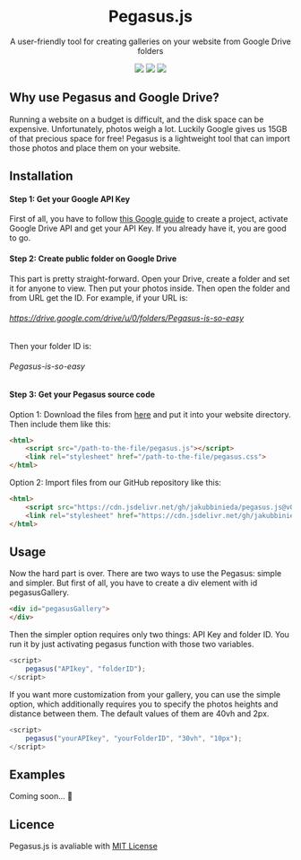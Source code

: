 <h1 align="center">Pegasus.js</h1>
<p align="center">A user-friendly tool for creating galleries on your website from Google Drive folders</p>
<p align="center">
	<img src="https://img.shields.io/static/v1?label=Version&message=0.0.1&color=informational&style=flat-square">
	<img src="https://img.shields.io/static/v1?label=Difficulty&message=Easy&color=success&style=flat-square">
	<img src="https://img.shields.io/static/v1?label=Licence&url=https://github.com/jakubbinieda/Pegasus.js/blob/main/LICENSE&message=MIT&color=blueviolet&style=flat-square">
</p>

## Why use Pegasus and Google Drive?
Running a website on a budget is difficult, and the disk space can be expensive. Unfortunately, photos weigh a lot. Luckily Google gives us 15GB of that precious space for free! Pegasus is a lightweight tool that can import those photos and place them on your website.

## Installation

#### Step 1: Get your Google API Key
First of all, you have to follow [this Google guide](https://developers.google.com/drive/api/v3/about-sdk "this Google guide") to create a project, activate Google Drive API and get your API Key. If you already have it, you are good to go.

#### Step 2: Create public folder on Google Drive
This part is pretty straight-forward. Open your Drive, create a folder and set it for anyone to view. Then put your photos inside. Then open the folder and from URL get the ID. For example, if your URL is: 
###### https://drive.google.com/drive/u/0/folders/Pegasus-is-so-easy

Then your folder ID is:
###### Pegasus-is-so-easy

#### Step 3: Get your Pegasus source code

Option 1:
Download the files from [here](http://https://github.com/jakubbinieda/Pegasus.js "here") and put it into your website directory. Then include them like this:
```html
<html>
	<script src="/path-to-the-file/pegasus.js"></script>
	<link rel="stylesheet" href="/path-to-the-file/pegasus.css">
</html>
```
Option 2:
Import files from our GitHub repository like this: 
```html
<html>
	<script src="https://cdn.jsdelivr.net/gh/jakubbinieda/pegasus.js@v0.0.1/pegasus.js"></script>
	<link rel="stylesheet" href="https://cdn.jsdelivr.net/gh/jakubbinieda/pegasus.js@v0.0.1/pegasus.css">
</html>
```
## Usage

Now the hard part is over. There are two ways to use the Pegasus: simple and simpler. But first of all, you have to create a div element with id pegasusGallery.
```html
<div id="pegasusGallery">
</div>
```
Then the simpler option requires only two things: API Key and folder ID. You run it by just activating pegasus function with those two variables.
```javascript
<script>
	pegasus("APIkey", "folderID");
</script>
```
If you want more customization from your gallery, you can use the simple option, which additionally requires you to specify the photos heights and distance between them. The default values of them are 40vh and 2px.
```javascript
<script>
	pegasus("yourAPIkey", "yourFolderID", "30vh", "10px");
</script>
```
## Examples
Coming soon... :eyes:

## Licence 
Pegasus.js is avaliable with [MIT License](https://github.com/jakubbinieda/Pegasus.js/blob/main/LICENSE "MIT License")

